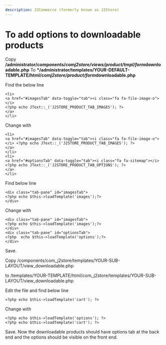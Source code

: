 ```yaml
---
description: J2Commerce (formerly known as J2Store)
---
```


# To add options to downloadable products

Copy **/administrator/components/com**_**j2store/views/product/tmpl/form**_**downloadable.php** To **\*/administrator/templates/YOUR-DEFAULT-TEMPLATE/html/com**_**j2store/product/form**_**downloadable.php**

Find the below line

```
<li>
<a href="#imagesTab" data-toggle="tab"><i class="fa fa-file-image-o"></i>
<?php echo JText::_('J2STORE_PRODUCT_TAB_IMAGES'); ?>
</a>
</li>
```

Change with

```
<li>
<a href="#imagesTab" data-toggle="tab"><i class="fa fa-file-image-o"></i> <?php echo JText::_('J2STORE_PRODUCT_TAB_IMAGES'); ?>
</a>
</li>
<li>
<a href="#optionsTab" data-toggle="tab"><i class="fa fa-sitemap"></i> 
<?php echo JText::_('J2STORE_PRODUCT_TAB_OPTIONS'); ?>
</a>
</li>
```

Find below line

```
<div class="tab-pane" id="imagesTab">
<?php echo $this->loadTemplate('images');?>
</div>
```

Change with

```
<div class="tab-pane" id="imagesTab">
<?php echo $this->loadTemplate('images');?>
</div>
<div class="tab-pane" id="optionsTab">
<?php  echo $this->loadTemplate('options');?>
</div>
```

Save.

Copy /components/com\_j2store/templates/YOUR-SUB-LAYOUT/view\_downloadable.php

to /templates/YOUR-TEMPLATE/html/com\_j2store/templates/YOUR-SUB-LAYOUT/view\_downloadable.php

Edit the file and find below line

```
<?php echo $this->loadTemplate('cart'); ?>
```

Change with

```
<?php echo $this->loadTemplate('options'); ?>
<?php echo $this->loadTemplate('cart'); ?>
```

Save. Now the downloadable products should have options tab at the back end and the options should be visible on the front end.
